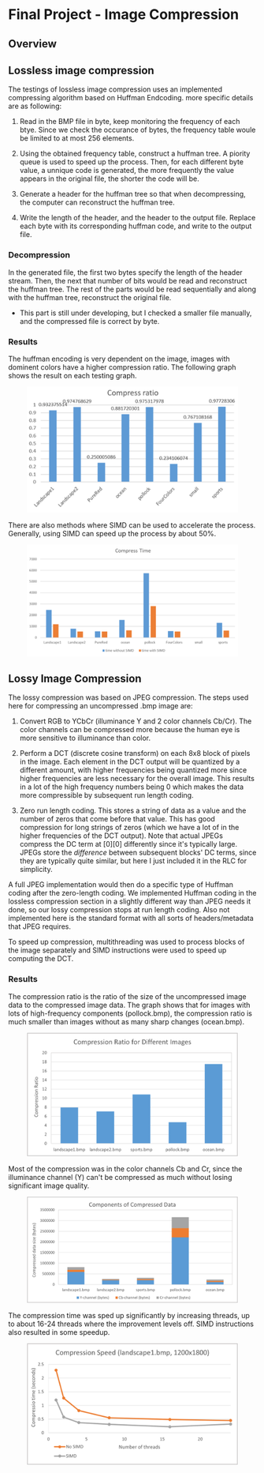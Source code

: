 # Final Project - Image Compression


## Overview

## Lossless image compression

The testings of lossless image compression uses an implemented compressing algorithm based on Huffman Endcoding. more specific details are as following:

1. Read in the BMP file in byte, keep monitoring the frequency of each btye. Since we check the occurance of bytes, the frequency table woule be limited to at most 256 elements.

2. Using the obtained frequency table, construct a huffman tree. A piority queue is used to speed up the process. Then, for each different byte value, a unnique code is generated, the more frequently the value appears in the original file, the shorter the code will be. 

3. Generate a header for the huffman tree so that when decompressing, the computer can reconstruct the huffman tree.

4. Write the length of the header, and the header to the output file. Replace each byte with its corresponding huffman code, and write to the output file.

### Decompression
In the generated file, the first two bytes specify the length of the header stream. Then, the next that number of bits would be read and reconstruct the huffman tree. The rest of the parts would be read sequentially and along with the huffman tree, reconstruct the original file.

* This part is still under developing, but I checked a smaller file manually, and the compressed file is correct by byte.

### Results
The huffman encoding is very dependent on the image, images with dominent colors have a higher compression ratio. The following graph shows the result on each testing graph.
<p align="center"> <img src="test_results/huffman_compression_ratio.jpg" alt="drawing" width="85%"/> </p>

There are also methods where SIMD can be used to accelerate the process. Generally, using SIMD can speed up the process by about 50%.
<p align="center"> <img src="test_results/huffman_compression_speed.jpg" alt="drawing" width="85%"/> </p>

## Lossy Image Compression

The lossy compression was based on JPEG compression. The steps used here for compressing an uncompressed .bmp image are:

1. Convert RGB to YCbCr (illuminance Y and 2 color channels Cb/Cr). The color channels can be compressed more because the human eye is more sensitive to illuminance than color.

2. Perform a DCT (discrete cosine transform) on each 8x8 block of pixels in the image. Each element in the DCT output will be quantized by a different amount, with higher frequencies being quantized more since higher frequencies are less necessary for the overall image. This results in a lot of the high frequency numbers being 0 which makes the data more compressible by subsequent run length coding. 

3. Zero run length coding. This stores a string of data as a value and the number of zeros that come before that value. This has good compression for long strings of zeros (which we have a lot of in the higher frequencies of the DCT output). 
Note that actual JPEGs compress the DC term at [0][0] differently since it's typically large. JPEGs store the *difference* between subsequent blocks' DC terms, since they are typically quite similar, but here I just included it in the RLC for simplicity.

A full JPEG implementation would then do a specific type of Huffman coding after the zero-length coding. We implemented Huffman coding in the lossless compression section in a slightly different way than JPEG needs it done, so our lossy compression stops at run length coding. Also not implemented here is the standard format with all sorts of headers/metadata that JPEG requires. 

To speed up compression, multithreading was used to process blocks of the image separately and SIMD instructions were used to speed up computing the DCT.

### Results

The compression ratio is the ratio of the size of the uncompressed image data to the compressed image data. The graph shows that for images with lots of high-frequency components (pollock.bmp), the compression ratio is much smaller than images without as many sharp changes (ocean.bmp).

<p align="center"> <img src="test_results/lossy_compression_ratio.png" alt="drawing" width="85%"/> </p>

Most of the compression was in the color channels Cb and Cr, since the illuminance channel (Y) can't be compressed as much without losing significant image quality.

<p align="center"> <img src="test_results/lossy_ycbcr_components.png" alt="drawing" width="85%"/> </p>

The compression time was sped up significantly by increasing threads, up to about 16-24 threads where the improvement levels off. SIMD instructions also resulted in some speedup.

<p align="center"> <img src="test_results/lossy_compression_speed_landscape1.png" alt="drawing" width="85%"/> </p>


